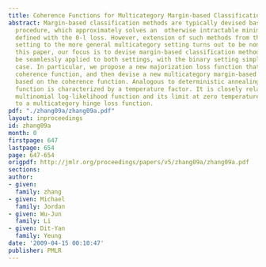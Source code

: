 ```yaml
---
title: Coherence Functions for Multicategory Margin-based Classification Methods
abstract: Margin-based classification methods are typically devised based on a majorization-minimization
  procedure, which approximately solves an  otherwise intractable minimization problem
  defined with the 0-l loss. However, extension of such methods from the binary classification
  setting to the more general multicategory setting turns out to be non-trivial. In
  this paper, our focus is to devise margin-based classification methods that can
  be seamlessly applied to both settings, with the binary setting simply as a special
  case. In particular, we propose a new majorization loss function that we call the
  coherence function, and then devise a new multicategory margin-based boosting algorithm
  based on the coherence function. Analogous to deterministic annealing, the coherence
  function is characterized by a temperature factor. It is closely related to the
  multinomial log-likelihood function and its limit at zero temperature corresponds
  to a multicategory hinge loss function.
pdf: "./zhang09a/zhang09a.pdf"
layout: inproceedings
id: zhang09a
month: 0
firstpage: 647
lastpage: 654
page: 647-654
origpdf: http://jmlr.org/proceedings/papers/v5/zhang09a/zhang09a.pdf
sections: 
author:
- given: 
  family: zhang
- given: Michael
  family: Jordan
- given: Wu-Jun
  family: Li
- given: Dit-Yan
  family: Yeung
date: '2009-04-15 00:10:47'
publisher: PMLR
---
```

